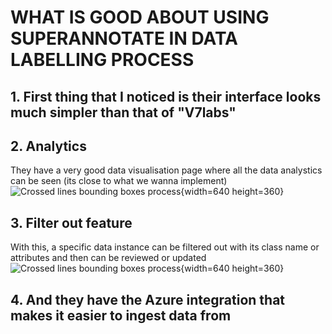 
# WHAT IS GOOD ABOUT USING SUPERANNOTATE IN DATA LABELLING PROCESS

## 1. First thing that I noticed is their interface looks much simpler than that of "V7labs"

## 2. Analytics
They have a very good data visualisation page where all the data analystics can be seen (its close to what we wanna implement)
![Crossed lines bounding boxes process](superannotate\analytics.JPG){width=640 height=360}


## 3. Filter out feature 
With this, a specific data instance can be filtered out with its class name or attributes and then can be reviewed or updated
![Crossed lines bounding boxes process](superannotate\filter_out.JPG){width=640 height=360}


## 4. And they have the Azure integration that makes it easier to ingest data from
